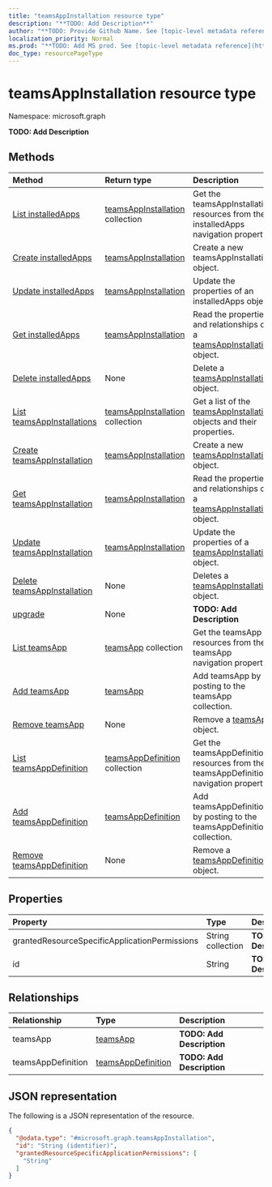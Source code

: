 ```yaml
---
title: "teamsAppInstallation resource type"
description: "**TODO: Add Description**"
author: "**TODO: Provide Github Name. See [topic-level metadata reference](https://msgo.azurewebsites.net/add/document/guidelines/metadata.html#topic-level-metadata)**"
localization_priority: Normal
ms.prod: "**TODO: Add MS prod. See [topic-level metadata reference](https://msgo.azurewebsites.net/add/document/guidelines/metadata.html#topic-level-metadata)**"
doc_type: resourcePageType
---
```


# teamsAppInstallation resource type

Namespace: microsoft.graph

**TODO: Add Description**

## Methods
|Method|Return type|Description|
|:---|:---|:---|
|[List installedApps](../api/chat-list-installedapps.md)|[teamsAppInstallation](../resources/teamsappinstallation.md) collection|Get the teamsAppInstallation resources from the installedApps navigation property.|
|[Create installedApps](../api/chat-post-installedapps.md)|[teamsAppInstallation](../resources/teamsappinstallation.md)|Create a new teamsAppInstallation object.|
|[Update installedApps](../api/chat-update-installedapps.md)|[teamsAppInstallation](../resources/teamsappinstallation.md)|Update the properties of an installedApps object.|
|[Get installedApps](../api/chat-get-teamsappinstallation.md)|[teamsAppInstallation](../resources/teamsappinstallation.md)|Read the properties and relationships of a [teamsAppInstallation](../resources/teamsappinstallation.md) object.|
|[Delete installedApps](../api/chat-delete-installedapps.md)|None|Delete a [teamsAppInstallation](../resources/teamsappinstallation.md) object.|
|[List teamsAppInstallations](../api/teamsappinstallation-list.md)|[teamsAppInstallation](../resources/teamsappinstallation.md) collection|Get a list of the [teamsAppInstallation](../resources/teamsappinstallation.md) objects and their properties.|
|[Create teamsAppInstallation](../api/teamsappinstallation-create.md)|[teamsAppInstallation](../resources/teamsappinstallation.md)|Create a new [teamsAppInstallation](../resources/teamsappinstallation.md) object.|
|[Get teamsAppInstallation](../api/teamsappinstallation-get.md)|[teamsAppInstallation](../resources/teamsappinstallation.md)|Read the properties and relationships of a [teamsAppInstallation](../resources/teamsappinstallation.md) object.|
|[Update teamsAppInstallation](../api/teamsappinstallation-update.md)|[teamsAppInstallation](../resources/teamsappinstallation.md)|Update the properties of a [teamsAppInstallation](../resources/teamsappinstallation.md) object.|
|[Delete teamsAppInstallation](../api/teamsappinstallation-delete.md)|None|Deletes a [teamsAppInstallation](../resources/teamsappinstallation.md) object.|
|[upgrade](../api/teamsappinstallation-upgrade.md)|None|**TODO: Add Description**|
|[List teamsApp](../api/teamsappinstallation-list-teamsapp.md)|[teamsApp](../resources/teamsapp.md) collection|Get the teamsApp resources from the teamsApp navigation property.|
|[Add teamsApp](../api/teamsappinstallation-post-teamsapp.md)|[teamsApp](../resources/teamsapp.md)|Add teamsApp by posting to the teamsApp collection.|
|[Remove teamsApp](../api/teamsappinstallation-delete-teamsapp.md)|None|Remove a [teamsApp](../resources/teamsapp.md) object.|
|[List teamsAppDefinition](../api/teamsappinstallation-list-teamsappdefinition.md)|[teamsAppDefinition](../resources/teamsappdefinition.md) collection|Get the teamsAppDefinition resources from the teamsAppDefinition navigation property.|
|[Add teamsAppDefinition](../api/teamsappinstallation-post-teamsappdefinition.md)|[teamsAppDefinition](../resources/teamsappdefinition.md)|Add teamsAppDefinition by posting to the teamsAppDefinition collection.|
|[Remove teamsAppDefinition](../api/teamsappinstallation-delete-teamsappdefinition.md)|None|Remove a [teamsAppDefinition](../resources/teamsappdefinition.md) object.|

## Properties
|Property|Type|Description|
|:---|:---|:---|
|grantedResourceSpecificApplicationPermissions|String collection|**TODO: Add Description**|
|id|String|**TODO: Add Description**|

## Relationships
|Relationship|Type|Description|
|:---|:---|:---|
|teamsApp|[teamsApp](../resources/teamsapp.md)|**TODO: Add Description**|
|teamsAppDefinition|[teamsAppDefinition](../resources/teamsappdefinition.md)|**TODO: Add Description**|

## JSON representation
The following is a JSON representation of the resource.
<!-- {
  "blockType": "resource",
  "keyProperty": "id",
  "@odata.type": "microsoft.graph.teamsAppInstallation",
  "baseType": "",
  "openType": false
}
-->
``` json
{
  "@odata.type": "#microsoft.graph.teamsAppInstallation",
  "id": "String (identifier)",
  "grantedResourceSpecificApplicationPermissions": [
    "String"
  ]
}
```

